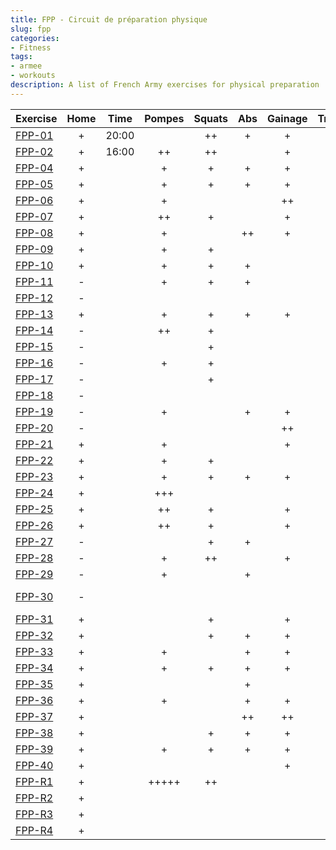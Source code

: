 ```yaml
---
title: FPP - Circuit de préparation physique
slug: fpp
categories:
- Fitness
tags:
- armee
- workouts
description: A list of French Army exercises for physical preparation
---
```


|Exercise                       |Home|Time      |Pompes|Squats|Abs    |Gainage|Tractions|Run    |Others|Gears                   |
|-------------------------------|:--:|:--------:|:----:|:----:|:-----:|:-----:|:-------:|:-----:|:----:|:----------------------:|
|[FPP-01](fpp-01)               | +  | 20:00    |      | ++   | +     | +     |         |       | +    |                        |
|[FPP-02](fpp-02)               | +  | 16:00    | ++   | ++   |       | +     |         |       |      |                        |
|[FPP-04](fpp-04)               | +  |          | +    | +    | +     | +     |         |       |      |                        |
|[FPP-05](fpp-05)               | +  |          | +    | +    | +     | +     |         |       |      |                        |
|[FPP-06](fpp-06)               | +  |          | +    |      |       | ++    |         |       | +    |                        |
|[FPP-07](fpp-07)               | +  |          | ++   | +    |       | +     |         |       |      |                        |
|[FPP-08](fpp-08)               | +  |          | +    |      | ++    | +     |         |       |      |                        |
|[FPP-09](fpp-09)               | +  |          | +    | +    |       |       |         |       | ++   | elastique              |
|[FPP-10](fpp-10)               | +  |          | +    | +    | +     |       |         |       |      |                        |
|[FPP-11](fpp-11)               | -  |          | +    | +    | +     |       |         | +++   |      |                        |
|[FPP-12](fpp-12)               | -  |          |      |      |       |       | ++++    |       |      |                        |
|[FPP-13](fpp-13)               | +  |          | +    | +    | +     | +     |         |       |      |                        |
|[FPP-14](fpp-14)               | -  |          | ++   | +    |       |       |         | +++   |      |                        |
|[FPP-15](fpp-15)               | -  |          |      | +    |       |       |         | ++    |      |                        |
|[FPP-16](fpp-16)               | -  |          | +    | +    |       |       | ++      |       |      |                        |
|[FPP-17](fpp-17)               | -  |          |      | +    |       |       | +       | +     |      |                        |
|[FPP-18](fpp-18)               | -  |          |      |      |       |       | ++++    |       |      |                        |
|[FPP-19](fpp-19)               | -  |          | +    |      | +     | +     |         |       | +    | corde                  |
|[FPP-20](fpp-20)               | -  |          |      |      |       | ++    | ++      |       |      |                        |
|[FPP-21](fpp-21)               | +  |          | +    |      |       | +     |         |       | ++   |                        |
|[FPP-22](fpp-22)               | +  |          | +    | +    |       |       |         |       | +++  |                        |
|[FPP-23](fpp-23)               | +  |          | +    | +    | +     | +     |         |       |      |                        |
|[FPP-24](fpp-24)               | +  |          | +++  |      |       |       |         |       |      |                        |
|[FPP-25](fpp-25)               | +  |          | ++   | +    |       | +     |         |       |      |                        |
|[FPP-26](fpp-26)               | +  |          | ++   | +    |       | +     |         |       |      |                        |
|[FPP-27](fpp-27)               | -  |          |      | +    | +     |       | +       |       | +    | брусья                 |
|[FPP-28](fpp-28)               | -  |          | +    | ++   |       | +     |         |       |      | брусья                 |
|[FPP-29](fpp-29)               | -  |          | +    |      | +     |       |         |       | ++   | рукоход,брусья         |
|[FPP-30](fpp-30)               | -  |          |      |      |       |       | +       |       | +++  | брусья, рукоход        |
|[FPP-31](fpp-31)               | +  |          |      | +    |       | +     |         |       | ++   |                        |
|[FPP-32](fpp-32)               | +  |          |      | +    | +     | +     |         |       | +    |                        |
|[FPP-33](fpp-33)               | +  |          | +    |      | +     | +     |         |       | +    |                        |
|[FPP-34](fpp-34)               | +  |          | +    | +    | +     | +     |         |       |      |                        |
|[FPP-35](fpp-35)               | +  |          |      |      | +     |       |         |       | +++  |                        |
|[FPP-36](fpp-36)               | +  |          | +    |      | +     | +     |         |       | +    |                        |
|[FPP-37](fpp-37)               | +  |          |      |      | ++    | ++    |         |       |      |                        |
|[FPP-38](fpp-38)               | +  |          |      | +    | +     | +     |         |       | +    |                        |
|[FPP-39](fpp-39)               | +  |          | +    | +    | +     | +     |         |       |      |                        |
|[FPP-40](fpp-40)               | +  |          |      |      |       | +     |         |       | +++  |                        |
|[FPP-R1](fpp-r1)               | +  |          | +++++|++    |       |       |         |       |      | табурет                |
|[FPP-R2](fpp-r2)               | +  |          |      |      |       |       |         |       |      |                        |
|[FPP-R3](fpp-r3)               | +  |          |      |      |       |       |         |       |      |                        |
|[FPP-R4](fpp-r4)               | +  |          |      |      |       |       |         |       |      |                        |


